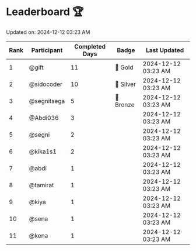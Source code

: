 # Leaderboard 🏆

Updated on: 2024-12-12 03:23 AM

| Rank | Participant       | Completed Days | Badge      | Last Updated         |
|------|-------------------|----------------|------------|----------------------|
| 1    | @gift             | 11             | 🏅 Gold     | 2024-12-12 03:23 AM |
| 2    | @sidocoder        | 10             | 🥈 Silver   | 2024-12-12 03:23 AM |
| 3    | @segnitsega       | 5              | 🥉 Bronze   | 2024-12-12 03:23 AM |
| 4    | @Abdi036          | 3              |            | 2024-12-12 03:23 AM |
| 5    | @segni            | 2              |            | 2024-12-12 03:23 AM |
| 6    | @kika1s1          | 2              |            | 2024-12-12 03:23 AM |
| 7    | @abdi             | 1              |            | 2024-12-12 03:23 AM |
| 8    | @tamirat          | 1              |            | 2024-12-12 03:23 AM |
| 9    | @kiya             | 1              |            | 2024-12-12 03:23 AM |
| 10   | @sena             | 1              |            | 2024-12-12 03:23 AM |
| 11   | @kena             | 1              |            | 2024-12-12 03:23 AM |
